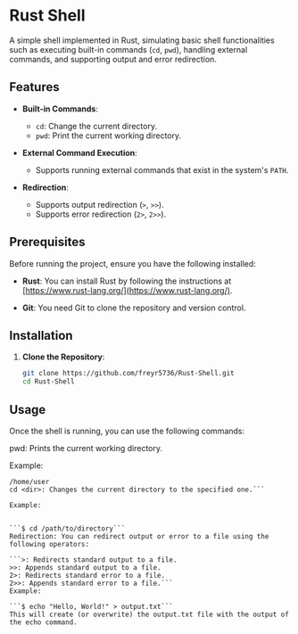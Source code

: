 # Rust Shell

A simple shell implemented in Rust, simulating basic shell functionalities such as executing built-in commands (`cd`, `pwd`), handling external commands, and supporting output and error redirection.

## Features

- **Built-in Commands**:
  - `cd`: Change the current directory.
  - `pwd`: Print the current working directory.

- **External Command Execution**: 
  - Supports running external commands that exist in the system's `PATH`.

- **Redirection**:
  - Supports output redirection (`>`, `>>`).
  - Supports error redirection (`2>`, `2>>`).

## Prerequisites

Before running the project, ensure you have the following installed:

- **Rust**: You can install Rust by following the instructions at [https://www.rust-lang.org/](https://www.rust-lang.org/).

- **Git**: You need Git to clone the repository and version control.

## Installation

1. **Clone the Repository**:

   ```bash
   git clone https://github.com/freyr5736/Rust-Shell.git
   cd Rust-Shell


## Usage
Once the shell is running, you can use the following commands:

pwd: Prints the current working directory.

Example:

```$ pwd
/home/user
cd <dir>: Changes the current directory to the specified one.```

Example:


```$ cd /path/to/directory```
Redirection: You can redirect output or error to a file using the following operators:

```>: Redirects standard output to a file.
>>: Appends standard output to a file.
2>: Redirects standard error to a file.
2>>: Appends standard error to a file.```
Example:

```$ echo "Hello, World!" > output.txt```
This will create (or overwrite) the output.txt file with the output of the echo command.
